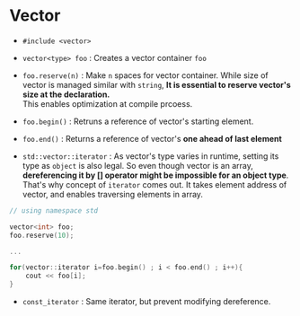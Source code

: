 # Vector

- `#include <vector>`

- `vector<type> foo` : Creates a vector container `foo`

- `foo.reserve(n)` : Make `n` spaces for vector container. While size of vector is managed similar with `string`, **It is essential to reserve vector's size at the declaration.**  
  This enables optimization at compile prcoess.

- `foo.begin()` : Retruns a reference of vector's starting element.

- `foo.end()` : Returns a reference of vector's **one ahead of last element**

- `std::vector::iterator` : As vector's type varies in runtime, setting its type as `object` is also legal. So even though vector is an array, **dereferencing it by [] operator might be impossible for an object type**. That's why concept of `iterator` comes out. It takes element address of vector, and enables traversing elements in array.

```cpp
// using namespace std

vector<int> foo;
foo.reserve(10);

...

for(vector::iterator i=foo.begin() ; i < foo.end() ; i++){
    cout << foo[i];
}
```

- `const_iterator` : Same iterator, but prevent modifying dereference.
